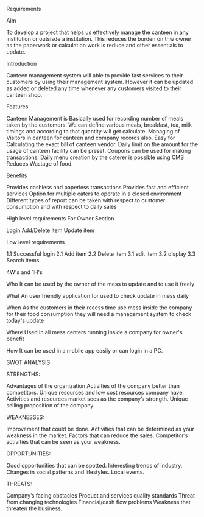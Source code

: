 Requirements


Aim


To develop a project that helps us effectively manage the canteen in any institution or outsisde a institution. This reduces the burden on thw owner as the paperwork or calculation work is reduce and other essentials to update.

Introduction


Canteen management system will able to provide fast services to their customers by using their management system. However it can be updated as added or deleted any time whenever any customers visited to their canteen shop.

Features


Canteen Management is Basically used for recording number of meals taken by the customers.
We can define various meals, breakfast, tea, milk timings and according to that quantity will get calculate.
Managing of Visitors in canteen for canteen and company records also.
Easy for Calculating the exact bill of canteen vendor.
Daily limit on the amount for the usage of canteen facility can be preset.
Coupons can be used for making transactions.
Daily menu creation by the caterer is possible using CMS Reduces Wastage of food.

Benefits


Provides cashless and paperless transactions Provides fast and efficient services Option for multiple caters to operate in a closed environment Different types of report can be taken with respect to customer consumption and with respect to daily sales

High level requirements For Owner Section

Login
Add/Delete item
Update item


Low level requirements

1.1 Successful login 2.1 Add item 2.2 Delete item 3.1 edit item 3.2 display 3.3 Search items

4W's and 1H's


Who
It can be used by the owner of the mess to update and to use it freely

What
An user friendly application for used to check update in mess daily

When
As the customers in their recess time use mess inside the company for their food consumption they will need a management system to check today's update

Where
Used in all mess centers running inside a company for owner's benefit

How
It can be used in a mobile app easily or can login in a PC.

SWOT ANALYSIS

STRENGTHS:

Advantages of the organization
Activities of the company better than competitors.
Unique resources and low cost resources company have.
Activities and resources market sees as the company’s strength.
Unique selling proposition of the company.


WEAKNESSES:

Improvement that could be done.
Activities that can be determined as your weakness in the market.
Factors that can reduce the sales.
Competitor’s activities that can be seen as your weakness.


OPPORTUNITIES:

Good opportunities that can be spotted.
Interesting trends of industry.
Changes in social patterns and lifestyles.
Local events.


THREATS:

Company’s facing obstacles
Product and services quality standards
Threat from changing technologies
Financial/cash flow problems
Weakness that threaten the business.

